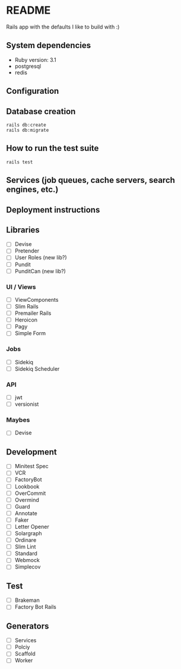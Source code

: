 # README

Rails app with the defaults I like to build with :)

## System dependencies

  - Ruby version: 3.1
  - postgresql
  - redis

## Configuration

## Database creation

    rails db:create
    rails db:migrate

## How to run the test suite

    rails test

## Services (job queues, cache servers, search engines, etc.)

## Deployment instructions

## Libraries

- [ ] Devise
- [ ] Pretender
- [ ] User Roles (new lib?)
- [ ] Pundit
- [ ] PunditCan (new lib?)

### UI / Views

- [ ] ViewComponents
- [ ] Slim Rails
- [ ] Premailer Rails
- [ ] Heroicon
- [ ] Pagy
- [ ] Simple Form

### Jobs

- [ ] Sidekiq
- [ ] Sidekiq Scheduler

### API

- [ ] jwt
- [ ] versionist

### Maybes

- [ ] Devise

## Development

- [ ] Minitest Spec
- [ ] VCR
- [ ] FactoryBot
- [ ] Lookbook
- [ ] OverCommit
- [ ] Overmind
- [ ] Guard
- [ ] Annotate
- [ ] Faker
- [ ] Letter Opener
- [ ] Solargraph
- [ ] Ordinare
- [ ] Slim Lint
- [ ] Standard
- [ ] Webmock
- [ ] Simplecov

## Test

- [ ] Brakeman
- [ ] Factory Bot Rails

## Generators

- [ ] Services
- [ ] Polciy
- [ ] Scaffold
- [ ] Worker
